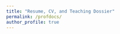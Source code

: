 ```yaml
---
title: "Resume, CV, and Teaching Dossier"
permalink: /profdocs/
author_profile: true
---
```

<object data="{{ site.url }}{{ site.baseurl }}/assets/documents/NJR_Resume_October_2024.pdf" width="1000" height="1000" type="application/pdf"></object>

<object data="{{ site.url }}{{ site.baseurl }}/assets/documents/Academic_CV_NJR_May_2024.pdf" width="1000" height="1000" type="application/pdf"></object>

<object data="{{ site.url }}{{ site.baseurl }}/assets/documents/Teaching_Dossier_NJR_May_2024.pdf" width="1000" height="1000" type="application/pdf"></object>
